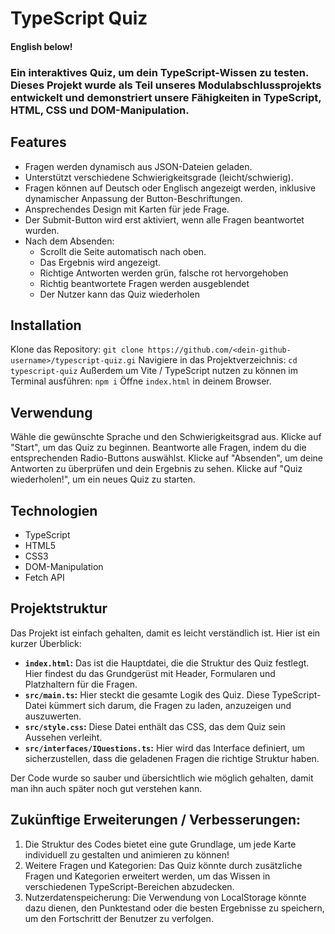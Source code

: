 # TypeScript Quiz
#### English below!
### Ein interaktives Quiz, um dein TypeScript-Wissen zu testen. Dieses Projekt wurde als Teil unseres Modulabschlussprojekts entwickelt und demonstriert unsere Fähigkeiten in TypeScript, HTML, CSS und DOM-Manipulation.

## Features

*   Fragen werden dynamisch aus JSON-Dateien geladen.
*   Unterstützt verschiedene Schwierigkeitsgrade (leicht/schwierig).
*   Fragen können auf Deutsch oder Englisch angezeigt werden, inklusive dynamischer Anpassung der Button-Beschriftungen.
*   Ansprechendes Design mit Karten für jede Frage.
*   Der Submit-Button wird erst aktiviert, wenn alle Fragen beantwortet wurden.
*   Nach dem Absenden:
    *   Scrollt die Seite automatisch nach oben.
    *   Das Ergebnis wird angezeigt.
    *   Richtige Antworten werden grün, falsche rot hervorgehoben
    *   Richtig beantwortete Fragen werden ausgeblendet
    *   Der Nutzer kann das Quiz wiederholen

## Installation
Klone das Repository: `git clone https://github.com/<dein-github-username>/typescript-quiz.gi`
Navigiere in das Projektverzeichnis: `cd typescript-quiz`
Außerdem um Vite / TypeScript nutzen zu können im Terminal ausführen: `npm i`
Öffne `index.html` in deinem Browser.

## Verwendung
Wähle die gewünschte Sprache und den Schwierigkeitsgrad aus.
Klicke auf "Start", um das Quiz zu beginnen.
Beantworte alle Fragen, indem du die entsprechenden Radio-Buttons auswählst.
Klicke auf "Absenden", um deine Antworten zu überprüfen und dein Ergebnis zu sehen.
Klicke auf "Quiz wiederholen!", um ein neues Quiz zu starten.

## Technologien
- TypeScript
- HTML5
- CSS3
- DOM-Manipulation
- Fetch API

## Projektstruktur

Das Projekt ist einfach gehalten, damit es leicht verständlich ist. Hier ist ein kurzer Überblick:

*   **`index.html`:** Das ist die Hauptdatei, die die Struktur des Quiz festlegt. Hier findest du das Grundgerüst mit Header, Formularen und Platzhaltern für die Fragen.
*   **`src/main.ts`:** Hier steckt die gesamte Logik des Quiz. Diese TypeScript-Datei kümmert sich darum, die Fragen zu laden, anzuzeigen und auszuwerten.
*   **`src/style.css`:** Diese Datei enthält das CSS, das dem Quiz sein Aussehen verleiht.
*   **`src/interfaces/IQuestions.ts`:** Hier wird das Interface definiert, um sicherzustellen, dass die geladenen Fragen die richtige Struktur haben.

Der Code wurde so sauber und übersichtlich wie möglich gehalten, damit man ihn auch später noch gut verstehen kann.

## Zukünftige Erweiterungen / Verbesserungen:
1. Die Struktur des Codes bietet eine gute Grundlage, um jede Karte individuell zu gestalten und animieren zu können!
2. Weitere Fragen und Kategorien: Das Quiz könnte durch zusätzliche Fragen und Kategorien erweitert werden, um das Wissen in verschiedenen TypeScript-Bereichen abzudecken.
3. Nutzerdatenspeicherung: Die Verwendung von LocalStorage könnte dazu dienen, den Punktestand oder die besten Ergebnisse zu speichern, um den Fortschritt der Benutzer zu verfolgen.
